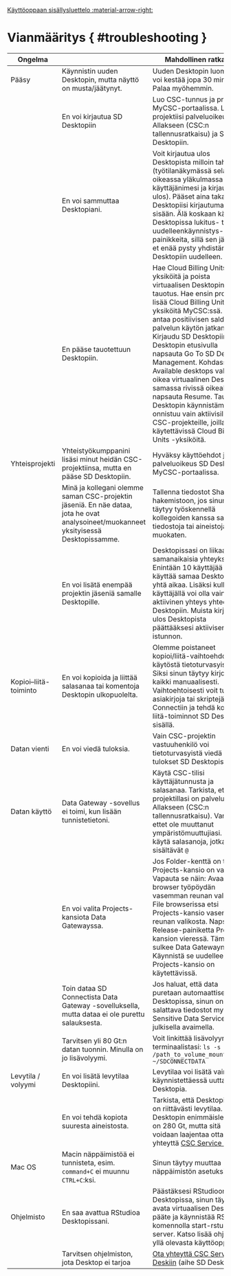 [Käyttöoppaan sisällysluettelo :material-arrow-right:](sd-services-toc.md)

# Vianmääritys { #troubleshooting }

| Ongelma               |                                                                                                                                    | Mahdollinen ratkaisu                                                                                                                                                                                                                                                                                                                |
|-----------------------|------------------------------------------------------------------------------------------------------------------------------------|----------------------------------------------------------------------------------------------------------------------------------------------------------------------------------------------------------------------------------------------------------------------------------------------------------------------------------|
| Pääsy                 | Käynnistin uuden Desktopin, mutta näyttö on musta/jäätynyt.                                                                       | Uuden Desktopin luominen voi kestää jopa 30 minuuttia. Palaa myöhemmin.                                                                                                                                                                                                                                                        |
|                       | En voi kirjautua SD Desktopiin                                                                                                     | Luo CSC-tunnus ja projekti MyCSC-portaalissa. Lisää projektiisi palveluoikeudet Allakseen (CSC:n tallennusratkaisu) ja SD Desktopiin.                                                                                                                                                                                    |
|                       | En voi sammuttaa Desktopiani.                                                                                                      | Voit kirjautua ulos Desktopista milloin tahansa (työtilanäkymässä selaimen oikeassa yläkulmassa valitse käyttäjänimesi ja kirjaudu ulos). Pääset aina takaisin Desktopiisi kirjautumalla sisään. Älä koskaan käytä SD Desktopissa lukitus- tai uudelleenkäynnistys-painikkeita, sillä sen jälkeen et enää pysty yhdistämään Desktopiin uudelleen. |
|                       | En pääse tauotettuun Desktopiin.                                                                                                   | Hae Cloud Billing Units -yksiköitä ja poista virtuaalisen Desktopin tauotus. Hae ensin projektiisi lisää Cloud Billing Units -yksiköitä MyCSC:ssä. Tämä antaa positiivisen saldon palvelun käytön jatkamiseksi. Kirjaudu SD Desktopiin. SD Desktopin etusivulla napsauta Go To SD Desktop Management. Kohdassa Available desktops valitse oikea virtuaalinen Desktop ja samassa rivissä oikealla napsauta Resume. Tauotetun Desktopin käynnistäminen onnistuu vain aktiivisille CSC-projekteille, joilla on käytettävissä Cloud Billing Units -yksiköitä. |
| Yhteisprojekti        | Yhteistyökumppanini lisäsi minut heidän CSC-projektiinsa, mutta en pääse SD Desktopiin.                                           | Hyväksy käyttöehdot ja lisää palveluoikeus SD Desktopiin MyCSC-portaalissa.                                                                                                                                                                                                                                               |
|                       | Minä ja kollegani olemme saman CSC-projektin jäseniä. En näe dataa, jota he ovat analysoineet/muokanneet yksityisessä Desktopissamme. | Tallenna tiedostot Shared-hakemistoon, jos sinun täytyy työskennellä kollegoiden kanssa samoja tiedostoja tai aineistoja muokaten.                                                                                                                                                                                                                      |
|                       | En voi lisätä enempää projektin jäseniä samalle Desktopille.                                                                       | Desktopissasi on liikaa samanaikaisia yhteyksiä. Enintään 10 käyttäjää voi käyttää samaa Desktopia yhtä aikaa. Lisäksi kullakin käyttäjällä voi olla vain yksi aktiivinen yhteys yhteen Desktopiin. Muista kirjautua ulos Desktopista päättääksesi aktiivisen istunnon.                                                                  |
| Kopioi–liitä-toiminto | En voi kopioida ja liittää salasanaa tai komentoja Desktopin ulkopuolelta.                                                        | Olemme poistaneet kopioi/liitä-vaihtoehdot käytöstä tietoturvasyistä. Siksi sinun täytyy kirjoittaa kaikki manuaalisesti. Vaihtoehtoisesti voit tuoda asiakirjoja tai skriptejä SD Connectiin ja tehdä kopioi–liitä-toiminnot SD Desktopin sisällä.                                                                                                         |
| Datan vienti          | En voi viedä tuloksia.                                                                                                             | Vain CSC-projektin vastuuhenkilö voi tietoturvasyistä viedä salatut tulokset SD Desktopista.                                                                                                                  |
| Datan käyttö          | Data Gateway -sovellus ei toimi, kun lisään tunnistetietoni.                                                                       | Käytä CSC-tilisi käyttäjätunnusta ja salasanaa. Tarkista, että projektillasi on palveluoikeus Allakseen (CSC:n tallennusratkaisu). Varmista, ettet ole muuttanut ympäristömuuttujiasi. Älä käytä salasanoja, jotka sisältävät `@`                                                                                                 |
|                       | En voi valita Projects-kansiota Data Gatewayssa.                                                                                   |  Jos Folder-kenttä on tyhjä, Projects-kansio on varattu. Vapauta se näin: Avaa File browser työpöydän vasemman reunan valikosta. File browserissa etsi Projects-kansio vasemman reunan valikosta. Napsauta Release-painiketta Projects-kansion vieressä. Tämä sulkee Data Gatewayn. Käynnistä se uudelleen, ja Projects-kansio on käytettävissä.                                                                                                                                                                              |
|                       | Toin dataa SD Connectista Data Gateway -sovelluksella, mutta dataa ei ole purettu salauksesta.                                     | Jos haluat, että data puretaan automaattisesti SD Desktopissa, sinun on salattava tiedostot myös CSC Sensitive Data Services -julkisella avaimella.                                                                                                                                                                                   |
|                       | Tarvitsen yli 80 Gt:n datan tuonnin. Minulla on jo lisävolyymi.                                                                    | Voit linkittää lisävolyymin terminaalistasi: `ls -s /path_to_volume_mount_point ~/SDCONNECTDATA`                                                                                           |
| Levytila / volyymi    | En voi lisätä levytilaa Desktopiini.                                                                                               | Levytilaa voi lisätä vain käynnistettäessä uutta Desktopia.                                                                                                                                                                                                                                                       |
|                       | En voi tehdä kopiota suuresta aineistosta.                                                                                         | Tarkista, että Desktopissasi on riittävästi levytilaa. Kunkin Desktopin enimmäislevytila on 280 Gt, mutta sitä voidaan laajentaa ottamalla yhteyttä [CSC Service Desk](../../support/contact.md)                                                                                                                                                                                                                        |
| Mac OS                | Macin näppäimistöä ei tunnisteta, esim. `command+C` ei muunnu `CTRL+C`:ksi.                                                        | Sinun täytyy muuttaa näppäimistön asetuksia.                                                                                                                                                                                                                                                                                        |
| Ohjelmisto            | En saa avattua RStudioa Desktopissani.                                                                                              | Päästäksesi RStudioon SD Desktopissa, sinun täytyy avata virtuaalisen Desktopin pääte ja käynnistää RStudion komennolla start-rstudio-server. Katso lisää ohjeita yllä olevasta käyttöoppaasta.                                                                                                                                          |
|                       | Tarvitsen ohjelmiston, jota Desktop ei tarjoa                                                                                       | [Ota yhteyttä CSC Service Deskiin](../../support/contact.md) (aihe SD Desktop)                                                                                                                                                                                                                                                                            |